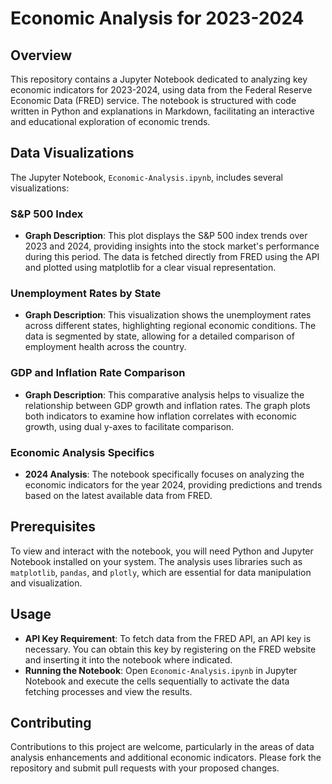 # Economic Analysis for 2023-2024

## Overview
This repository contains a Jupyter Notebook dedicated to analyzing key economic indicators for 2023-2024, using data from the Federal Reserve Economic Data (FRED) service. The notebook is structured with code written in Python and explanations in Markdown, facilitating an interactive and educational exploration of economic trends.

## Data Visualizations
The Jupyter Notebook, `Economic-Analysis.ipynb`, includes several visualizations:

### S&P 500 Index
- **Graph Description**: This plot displays the S&P 500 index trends over 2023 and 2024, providing insights into the stock market's performance during this period. The data is fetched directly from FRED using the API and plotted using matplotlib for a clear visual representation.

### Unemployment Rates by State
- **Graph Description**: This visualization shows the unemployment rates across different states, highlighting regional economic conditions. The data is segmented by state, allowing for a detailed comparison of employment health across the country.

### GDP and Inflation Rate Comparison
- **Graph Description**: This comparative analysis helps to visualize the relationship between GDP growth and inflation rates. The graph plots both indicators to examine how inflation correlates with economic growth, using dual y-axes to facilitate comparison.

### Economic Analysis Specifics
- **2024 Analysis**: The notebook specifically focuses on analyzing the economic indicators for the year 2024, providing predictions and trends based on the latest available data from FRED.

## Prerequisites
To view and interact with the notebook, you will need Python and Jupyter Notebook installed on your system. The analysis uses libraries such as `matplotlib`, `pandas`, and `plotly`, which are essential for data manipulation and visualization.

## Usage
- **API Key Requirement**: To fetch data from the FRED API, an API key is necessary. You can obtain this key by registering on the FRED website and inserting it into the notebook where indicated.
- **Running the Notebook**: Open `Economic-Analysis.ipynb` in Jupyter Notebook and execute the cells sequentially to activate the data fetching processes and view the results.

## Contributing
Contributions to this project are welcome, particularly in the areas of data analysis enhancements and additional economic indicators. Please fork the repository and submit pull requests with your proposed changes.
